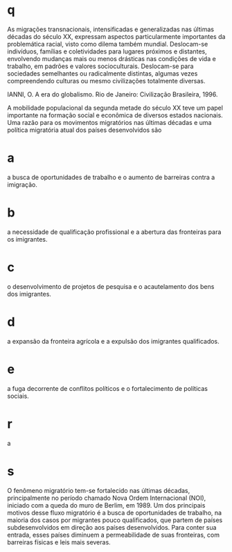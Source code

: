 # q
As migrações transnacionais, intensificadas e generalizadas nas últimas décadas do século XX, expressam aspectos particularmente importantes da problemática racial, visto como dilema também mundial. Deslocam-se indivíduos, famílias e coletividades para lugares próximos e distantes, envolvendo mudanças mais ou menos drásticas nas condições de vida e trabalho, em padrões e valores socioculturais. Deslocam-se para sociedades semelhantes ou radicalmente distintas, algumas vezes compreendendo culturas ou mesmo civilizações totalmente diversas.

IANNI, O. A era do globalismo. Rio de Janeiro: Civilização Brasileira, 1996.

A mobilidade populacional da segunda metade do século XX teve um papel importante na formação social e econômica de diversos estados nacionais. Uma razão para os movimentos migratórios nas últimas décadas e uma política migratória atual dos países desenvolvidos são

# a
a busca de oportunidades de trabalho e o aumento de barreiras contra a imigração.

# b
a necessidade de qualificação profissional e a abertura das fronteiras para os imigrantes.

# c
o desenvolvimento de projetos de pesquisa e o acautelamento dos bens dos imigrantes.

# d
a expansão da fronteira agrícola e a expulsão dos imigrantes qualificados.

# e
a fuga decorrente de conflitos políticos e o fortalecimento de políticas sociais.

# r
a

# s
O fenômeno migratório tem-se fortalecido nas últimas décadas, principalmente no período chamado Nova Ordem Internacional (NOI), iniciado com a queda do muro de Berlim, em 1989. Um dos principais motivos desse fluxo migratório é a busca de oportunidades de trabalho, na maioria dos casos por migrantes pouco qualificados, que partem de países subdesenvolvidos em direção aos países desenvolvidos. Para conter sua entrada, esses países diminuem a permeabilidade de suas fronteiras, com barreiras físicas e leis mais severas.
